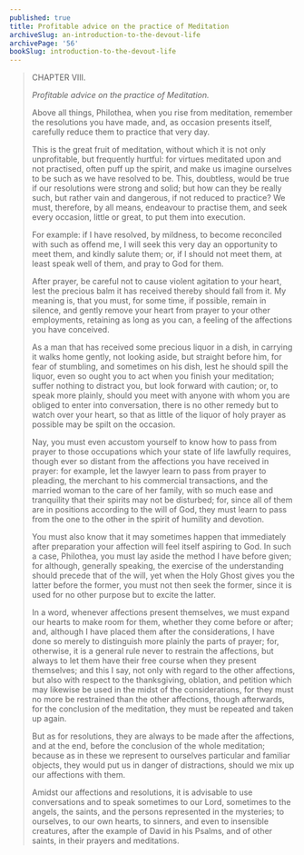 ```yaml
---
published: true
title: Profitable advice on the practice of Meditation
archiveSlug: an-introduction-to-the-devout-life
archivePage: '56'
bookSlug: introduction-to-the-devout-life
---
```


> CHAPTER VIII.
>
> *Profitable advice on the practice of Meditation.*
>
> Above all things, Philothea, when you rise from meditation, remember the resolutions you have made, and, as occasion presents itself, carefully reduce them to practice that very day.
>
> This is the great fruit of meditation, without which it is not only unprofitable, but frequently hurtful: for virtues meditated upon and not practised, often puff up the spirit, and make us imagine ourselves to be such as we have resolved to be. This, doubtless, would be true if our resolutions were strong and solid; but how can they be really such, but rather vain and dangerous, if not reduced to practice? We must, therefore, by all means, endeavour to practise them, and seek every occasion, little or great, to put them into execution.
>
> For example: if I have resolved, by mildness, to become reconciled with such as offend me, I will seek this very day an opportunity to meet them, and kindly salute them; or, if I should not meet them, at least speak well of them, and pray to God for them.
>
> After prayer, be careful not to cause violent agitation to your heart, lest the precious balm it has received thereby should fall from it. My meaning is, that you must, for some time, if possible, remain in silence, and gently remove your heart from prayer to your other employments, retaining as long as you can, a feeling of the affections you have conceived.
>
> As a man that has received some precious liquor in a dish, in carrying it walks home gently, not looking aside, but straight before him, for fear of stumbling, and sometimes on his dish, lest he should spill the liquor, even so ought you to act when you finish
your meditation; suffer nothing to distract you, but look forward with caution; or, to speak more plainly, should you meet with anyone with whom you are obliged to enter into conversation, there is no other remedy but to watch over your heart, so that as little of the liquor of holy prayer as possible may be spilt on the occasion.
>
> Nay, you must even accustom yourself to know how to pass from prayer to those occupations which your state of life lawfully requires, though ever so distant from the affections you have received in prayer: for example, let the lawyer learn to pass from prayer to pleading, the merchant to his commercial transactions, and the married woman to the care of her family, with so much ease and tranquility that their spirits may not be disturbed; for, since all of them are in positions according to the will of God, they must learn to pass from the one to the other in the spirit of humility and devotion.
>
> You must also know that it may sometimes happen that immediately after preparation your affection will feel itself aspiring to God. In such a case, Philothea, you must lay aside the method I have before given; for although, generally speaking, the exercise of the understanding should precede that of the will, yet when the Holy Ghost gives you the latter before the former, you must not then seek the former, since it is used for no other purpose but to excite the latter.
>
> In a word, whenever affections present themselves, we must expand our hearts to make room for them, whether they come before or after; and, although I have placed them after the considerations, I have done so merely to distinguish more plainly the parts of prayer; for, otherwise, it is a general rule never to restrain the affections, but always to let them have their free course when they present themselves; and this I say, not only with regard to the other affections, but also with respect to the thanksgiving, oblation, and petition which may likewise be used in the midst of the considerations, for they must no more be restrained than the other affections, though afterwards, for the conclusion of the meditation, they must be repeated and taken up again.
>
> But as for resolutions, they are always to be made after the affections, and at the end, before the conclusion of the whole meditation; because as in these we represent to ourselves particular and familiar objects, they would put us in danger of distractions, should we mix up our affections with them.
>
> Amidst our affections and resolutions, it is advisable to use conversations and to speak sometimes to our Lord, sometimes to the angels, the saints, and the persons represented in the mysteries; to ourselves, to our own hearts, to sinners, and even to insensible creatures, after the example of David in his Psalms, and of other saints, in their prayers and meditations.
